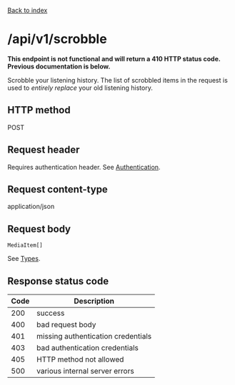 [Back to index](/)

# /api/v1/scrobble

**This endpoint is not functional and will return a 410 HTTP status code.
Previous documentation is below.**

Scrobble your listening history. The list of scrobbled items in the request
is used to _entirely replace_ your old listening history.

## HTTP method

POST

## Request header

Requires authentication header. See [Authentication](/#authentication).

## Request content-type

application/json

## Request body

```
MediaItem[]
```

See [Types](/types).

## Response status code

| Code | Description |
|------|-------------|
|200 | success |
|400 | bad request body |
|401 | missing authentication credentials |
|403 | bad authentication credentials |
|405 | HTTP method not allowed |
|500 | various internal server errors |

